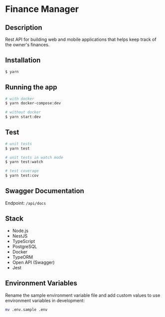 # Finance Manager

## Description

Rest API for building web and mobile applications that helps keep track of the owner's finances.

## Installation

```bash
$ yarn
```

## Running the app

```bash
# with docker
$ yarn docker-compose:dev

# without docker
$ yarn start:dev
```

## Test

```bash
# unit tests
$ yarn test

# unit tests in watch mode
$ yarn test:watch

# test coverage
$ yarn test:cov
```

## Swagger Documentation

Endpoint: `/api/docs`

## Stack

-   Node.js
-   NestJS
-   TypeScript
-   PostgreSQL
-   Docker
-   TypeORM
-   Open API (Swagger)
-   Jest

## Environment Variables

Rename the sample environment variable file and add custom values to use environment variables in development:

```bash
mv .env.sample .env
```
